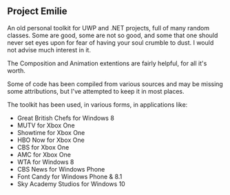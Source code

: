 ## Project Emilie

An old personal toolkit for UWP and .NET projects, full of many random classes. Some are good, some are not so good, and some that one should never set eyes upon for fear of having your soul crumble to dust. I would not advise much interest in it.

The Composition and Animation extentions are fairly helpful, for all it's worth.

Some of code has been compiled from various sources and may be missing some attributions, but I've attempted to keep it in most places.

The toolkit has been used, in various forms, in applications like:
- Great British Chefs for Windows 8
- MUTV for Xbox One
- Showtime for Xbox One
- HBO Now for Xbox One
- CBS for Xbox One
- AMC for Xbox One
- WTA for Windows 8
- CBS News for Windows Phone
- Font Candy for Windows Phone & 8.1
- Sky Academy Studios for Windows 10
